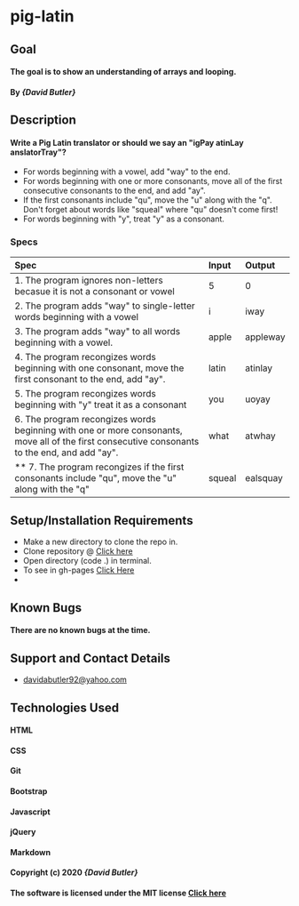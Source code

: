 # pig-latin
## Goal 

#### The goal is to show an understanding of arrays and looping.
#### By _**{David Butler}**_

## Description
#### Write a Pig Latin translator or should we say an "igPay atinLay anslatorTray"?

* For words beginning with a vowel, add "way" to the end.
* For words beginning with one or more consonants, move all of the first consecutive consonants to the end, and add "ay".
* If the first consonants include "qu", move the "u" along with the "q". Don't forget about words like "squeal" where "qu" doesn't come first!
* For words beginning with "y", treat "y" as a consonant.

### Specs
| Spec | Input | Output |
| :-------------     | :------------- | :------------- |
|  1. The program ignores non-letters becasue it is not a consonant or vowel  | 5 | 0 |
|  2. The program adds "way" to single-letter words beginning with a vowel | i | iway |
|  3. The program adds "way" to all words beginning with a vowel. | apple | appleway |
|  4. The program recongizes words beginning with one consonant, move the first consonant to the end, add "ay". | latin | atinlay | 
|  5. The program recongizes words beginning with "y" treat it as a consonant | you | uoyay |
|  6. The program recongizes words beginning with one or more consonants, move all of the first consecutive consonants to the end, and add "ay". | what | atwhay |
| ** 7. The program recongizes if the first consonants include "qu", move the "u" along with the "q" | squeal | ealsquay |
  
## Setup/Installation Requirements
* Make a new directory to clone the repo in.
* Clone repository @ [Click here](https://github.com/davidabutler92/pig-latin.git)
* Open directory (code .) in terminal.
* To see in gh-pages [Click Here](https://davidabutler92.github.io/friday-project3/)  
* 

## Known Bugs 
#### There are no known bugs at the time.

## Support and Contact Details
* davidabutler92@yahoo.com

## Technologies Used 
#### HTML
#### CSS
#### Git 
#### Bootstrap
#### Javascript
#### jQuery 
#### Markdown

#### Copyright (c) 2020 **_{David Butler}_**
#### The software is licensed under the MIT license [Click here](LICENSE.md)

